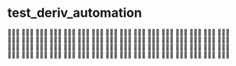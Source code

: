 # test_deriv_automation

🥇🥈🥉
🥇🥈🥉
🥇🥈🥉
🥇🥈🥉
🥇🥈🥉
🥇🥈🥉
🥇🥈🥉
🥇🥈🥉
🥇🥈🥉
🥇🥈🥉
🥇🥈🥉
🥇🥈🥉
🥇🥈🥉
🥇🥈🥉
🥇🥈🥉
🥇🥈🥉
🥇🥈🥉
🥇🥈🥉
🥇🥈🥉
🥇🥈🥉
🥇🥈🥉
🥇🥈🥉
🥇🥈🥉
🥇🥈🥉
🥇🥈🥉
🥇🥈🥉
🥇🥈🥉
🥇🥈🥉
🥇🥈🥉
🥇🥈🥉
🥇🥈🥉
🥇🥈🥉
🥇🥈🥉
🥇🥈🥉
🥇🥈🥉
🥇🥈🥉
🥇🥈🥉
🥇🥈🥉
🥇🥈🥉
🥇🥈🥉
🥇🥈🥉
🥇🥈🥉
🥇🥈🥉
🥇🥈🥉
🥇🥈🥉
🥇🥈🥉
🥇🥈🥉
🥇🥈🥉
🥇🥈🥉
🥇🥈🥉
🥇🥈🥉
🥇🥈🥉
🥇🥈🥉
🥇🥈🥉
🥇🥈🥉
🥇🥈🥉
🥇🥈🥉
🥇🥈🥉
🥇🥈🥉
🥇🥈🥉
🥇🥈🥉
🥇🥈🥉
🥇🥈🥉
🥇🥈🥉
